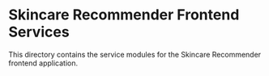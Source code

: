 # Skincare Recommender Frontend Services

This directory contains the service modules for the Skincare Recommender frontend application.